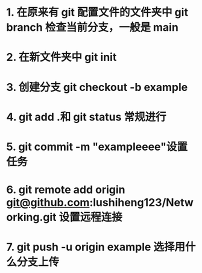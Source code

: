 # 1. 在原来有 git 配置文件的文件夹中 git branch 检查当前分支，一般是 main

# 2. 在新文件夹中 git init

# 3. 创建分支 git checkout -b example

# 4. git add .和 git status 常规进行

# 5. git commit -m "exampleeee"设置任务

# 6. git remote add origin git@github.com:lushiheng123/Networking.git 设置远程连接

# 7. git push -u origin example 选择用什么分支上传
